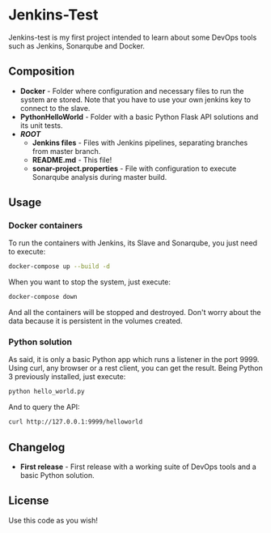 # Jenkins-Test
Jenkins-test is my first project intended to learn about some DevOps tools such as Jenkins, Sonarqube and Docker.

## Composition
* **Docker** - Folder where configuration and necessary files to run the system are stored. Note that you have to use your own jenkins key to connect to the slave.
* **PythonHelloWorld** - Folder with a basic Python Flask API solutions and its unit tests.
* ***ROOT***
  * **Jenkins files** - Files with Jenkins pipelines, separating branches from master branch.
  * **README.md** - This file!
  * **sonar-project.properties** - File with configuration to execute Sonarqube analysis during master build.


## Usage
### Docker containers
To run the containers with Jenkins, its Slave and Sonarqube, you just need to execute:
```bash
docker-compose up --build -d
```

When you want to stop the system, just execute:
```bash
docker-compose down
```
And all the containers will be stopped and destroyed. Don't worry about the data because it is persistent in the volumes created.

### Python solution
As said, it is only a basic Python app which runs a listener in the port 9999. Using curl, any browser or a rest client, you can get the result.
Being Python 3 previously installed, just execute:
```bash
python hello_world.py
```
And to query the API:
```bash
curl http://127.0.0.1:9999/helloworld
```

## Changelog
* **First release** - First release with a working suite of DevOps tools and a basic Python solution.


## License
Use this code as you wish!